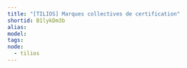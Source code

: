 ```yaml
---
title: "[TILIOS] Marques collectives de certification"
shortid: B1lykDm3b
alias:
model:
tags:
node: 
  - tilios
---
```

